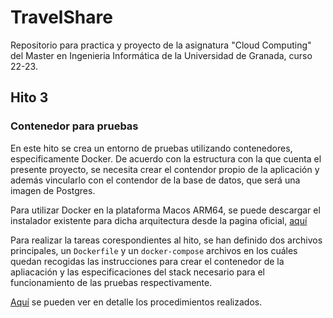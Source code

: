# TravelShare

Repositorio para practica y proyecto de la asignatura "Cloud Computing" del Master en Ingenieria Informática de la Universidad de Granada, curso 22-23.

## Hito 3

### Contenedor para pruebas

En este hito se crea un entorno de pruebas utilizando contenedores, especificamente Docker. De acuerdo con la estructura con la que cuenta el presente proyecto, se necesita crear el contendor propio de la aplicación y además vincularlo con el contendor de la base de datos, que será una imagen de Postgres.

Para utilizar Docker en la plataforma Macos ARM64, se puede descargar el instalador existente para dicha arquitectura desde la pagina oficial, [aquí](https://docs.docker.com/desktop/install/mac-install/)

Para realizar la tareas corespondientes al hito, se han definido dos archivos principales, un `Dockerfile` y un `docker-compose` archivos en los cuáles quedan recogidas las instrucciones para crear el contenedor de la apliacación y las especificaciones del stack necesario para el funcionamiento de las pruebas respectivamente.

[Aquí](./docs/docker.md) se pueden ver en detalle los procedimientos realizados.
